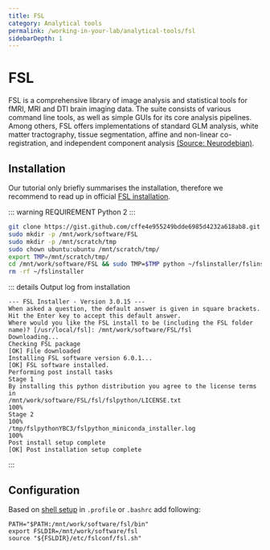 ```yaml
---
title: FSL
category: Analytical tools
permalink: /working-in-your-lab/analytical-tools/fsl
sidebarDepth: 1
---
```


# FSL

FSL is a comprehensive library of image analysis and statistical tools
for fMRI, MRI and DTI brain imaging data. The suite consists of various
command line tools, as well as simple GUIs for its core analysis pipelines.
Among others, FSL offers implementations of standard GLM analysis,
white matter tractography, tissue segmentation, affine and non-linear
co-registration, and independent component analysis [(Source: Neurodebian)](http://neuro.debian.net/pkgs/fsl-complete.html).

## Installation

Our tutorial only briefly summarises the installation, therefore we recommend to read up
in official [FSL installation](https://fsl.fmrib.ox.ac.uk/fsl/fslwiki/FslInstallation/Linux).

::: warning REQUIREMENT
Python 2
:::

```bash
git clone https://gist.github.com/cffe4e955249bdde6985d4232a618ab8.git ~/fslinstaller
sudo mkdir -p /mnt/work/software/FSL
sudo mkdir -p /mnt/scratch/tmp
sudo chown ubuntu:ubuntu /mnt/scratch/tmp/
export TMP=/mnt/scratch/tmp/
cd /mnt/work/software/FSL && sudo TMP=$TMP python ~/fslinstaller/fslinstaller.py
rm -rf ~/fslinstaller
```

::: details Output log from installation

```
--- FSL Installer - Version 3.0.15 ---
When asked a question, the default answer is given in square brackets.
Hit the Enter key to accept this default answer.
Where would you like the FSL install to be (including the FSL folder name)? [/usr/local/fsl]: /mnt/work/software/FSL/fsl
Downloading...
Checking FSL package
[OK] File downloaded
Installing FSL software version 6.0.1...
[OK] FSL software installed.
Performing post install tasks
Stage 1
By installing this python distribution you agree to the license terms in
/mnt/work/software/FSL/fsl/fslpython/LICENSE.txt
100%
Stage 2
100%
/tmp/fslpythonYBC3/fslpython_miniconda_installer.log
100%
Post install setup complete
[OK] Post installation setup complete
```

:::

## Configuration

Based on [shell setup](https://fsl.fmrib.ox.ac.uk/fsl/fslwiki/FslInstallation/ShellSetup)
in `.profile` or `.bashrc` add following:

```
PATH="$PATH:/mnt/work/software/fsl/bin"
export FSLDIR=/mnt/work/software/fsl
source "${FSLDIR}/etc/fslconf/fsl.sh"
```
